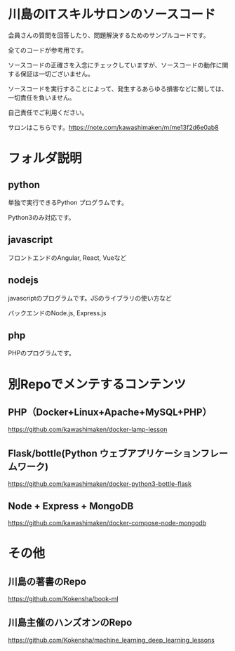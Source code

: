 # 川島のITスキルサロンのソースコード


会員さんの質問を回答したり、問題解決するためのサンプルコードです。

全てのコードが参考用です。

ソースコードの正確さを入念にチェックしていますが、ソースコードの動作に関する保証は一切ございません。

ソースコードを実行することによって、発生するあらゆる損害などに関しては、一切責任を負いません。

自己責任でご利用ください。

サロンはこちらです。https://note.com/kawashimaken/m/me13f2d6e0ab8


# フォルダ説明

## python

単独で実行できるPython プログラムです。

Python3のみ対応です。

## javascript

フロントエンドのAngular, React, Vueなど

## nodejs

javascriptのプログラムです。JSのライブラリの使い方など

バックエンドのNode.js, Express.js

## php

PHPのプログラムです。


# 別Repoでメンテするコンテンツ

## PHP（Docker+Linux+Apache+MySQL+PHP）
https://github.com/kawashimaken/docker-lamp-lesson

## Flask/bottle(Python ウェブアプリケーションフレームワーク)

https://github.com/kawashimaken/docker-python3-bottle-flask

## Node + Express + MongoDB

https://github.com/kawashimaken/docker-compose-node-mongodb

# その他

## 川島の著書のRepo

https://github.com/Kokensha/book-ml

## 川島主催のハンズオンのRepo

https://github.com/Kokensha/machine_learning_deep_learning_lessons



